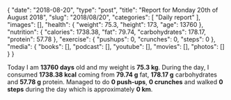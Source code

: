 {
    "date": "2018-08-20",
    "type": "post",
    "title": "Report for Monday 20th of August 2018",
    "slug": "2018\/08\/20",
    "categories": [
        "Daily report"
    ],
    "images": [],
    "health": {
        "weight": 75.3,
        "height": 173,
        "age": 13760
    },
    "nutrition": {
        "calories": 1738.38,
        "fat": 79.74,
        "carbohydrates": 178.17,
        "protein": 57.78
    },
    "exercise": {
        "pushups": 0,
        "crunches": 0,
        "steps": 0
    },
    "media": {
        "books": [],
        "podcast": [],
        "youtube": [],
        "movies": [],
        "photos": []
    }
}

Today I am <strong>13760 days</strong> old and my weight is <strong>75.3 kg</strong>. During the day, I consumed <strong>1738.38 kcal</strong> coming from <strong>79.74 g</strong> fat, <strong>178.17 g</strong> carbohydrates and <strong>57.78 g</strong> protein. Managed to do <strong>0 push-ups</strong>, <strong>0 crunches</strong> and walked <strong>0 steps</strong> during the day which is approximately <strong>0 km</strong>.